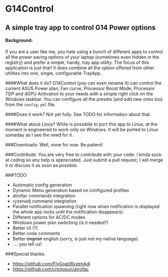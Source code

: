 # G14Control
## A simple tray app to control G14 Power options

#### Background:
If you are a user like me, you hate using a bunch of different apps to control all the power saving options of your laptop (sometimes even hidden in the registry) and prefer a simple, handy, tray app utility. The focus of this application is just that!
It does combine all the option offered from other utilities into one, single, configurable TrayApp.

####What does it do?
G14Control (you can even rename it) can control the current ASUS Power plan, Fan curve, Processor Boost Mode, Processor TDP and dGPU Activation to your needs with a simple right click on the Windows taskbar. You can configure all the presets (and add new ones too) from the `config.yml` file.

####Does it work?
Not yet fully. See TODO for information about that.

####What about Linux?
While is possibile to port this app to Linux, at the moment is engineered to work only on Windows. It will be ported to Linux someday as I see the need for it.


###Downloads:
Well, none for now. Be patient!

###Contribute:
You are very free to contribute with your code. I kinda suck at coding so any help is appreciated. Just submit a pull request, I will merge it or discuss it as soon as possible.

###TODO:
- Automatic config generation
- Dynamic Menu generation based on configured profiles
- atrofac commands integration
- ryzenadj command integration
- Parallel notification spawning (right now when notification is displayed the whole app locks until the notification disappears)
- Different options for AC/DC modes
- Windows power plan switching (is it needed?)
- Better UI (?)
- Better code comments
- Better ~~engrish~~ english (sorry, is just not my native language)
- .... you tell us!

###Special thanks:
- https://github.com/FlyGoat/RyzenAdj
- https://github.com/cronosun/atrofac